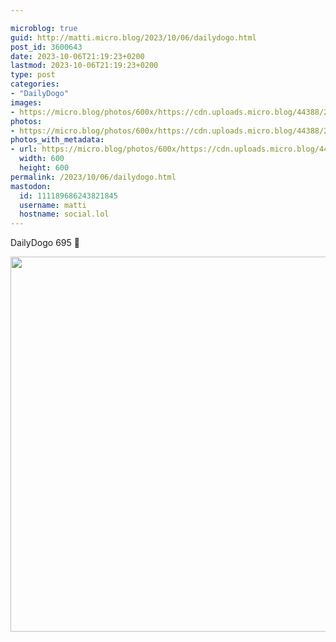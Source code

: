 ```yaml
---

microblog: true
guid: http://matti.micro.blog/2023/10/06/dailydogo.html
post_id: 3600643
date: 2023-10-06T21:19:23+0200
lastmod: 2023-10-06T21:19:23+0200
type: post
categories:
- "DailyDogo"
images:
- https://micro.blog/photos/600x/https://cdn.uploads.micro.blog/44388/2023/507468d93fb74d2d881388be5003affb.jpg
photos:
- https://micro.blog/photos/600x/https://cdn.uploads.micro.blog/44388/2023/507468d93fb74d2d881388be5003affb.jpg
photos_with_metadata:
- url: https://micro.blog/photos/600x/https://cdn.uploads.micro.blog/44388/2023/507468d93fb74d2d881388be5003affb.jpg
  width: 600
  height: 600
permalink: /2023/10/06/dailydogo.html
mastodon:
  id: 111189686243821845
  username: matti
  hostname: social.lol
---
```

DailyDogo 695 🐶

<img src="https://micro.blog/photos/600x/https://blog.martin-haehnel.de/uploads/2023/507468d93fb74d2d881388be5003affb.jpg" width="600" height="600" alt="" />
